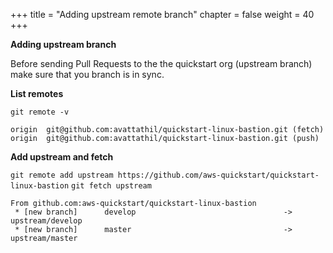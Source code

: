 +++
title = "Adding upstream remote branch"
chapter = false
weight = 40
+++


**Adding upstream branch**

Before sending Pull Requests to the the quickstart org (upstream branch) make sure that you branch is in sync.

**List remotes**

`git remote -v`

    origin  git@github.com:avattathil/quickstart-linux-bastion.git (fetch)
    origin  git@github.com:avattathil/quickstart-linux-bastion.git (push)

**Add upstream and fetch**

`git remote add upstream https://github.com/aws-quickstart/quickstart-linux-bastion`
`git fetch upstream`

    From github.com:aws-quickstart/quickstart-linux-bastion
     * [new branch]      develop                                 -> upstream/develop
     * [new branch]      master                                  -> upstream/master

